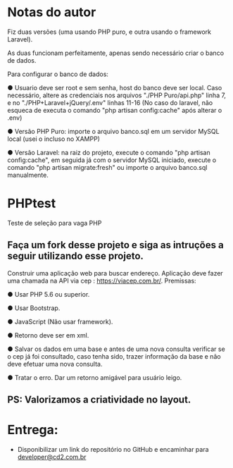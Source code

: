 # Notas do autor
Fiz duas versões (uma usando PHP puro, e outra usando o framework Laravel).

As duas funcionam perfeitamente, apenas sendo necessário criar o banco de dados.

Para configurar o banco de dados:

  ● Usuario deve ser root e sem senha, host do banco deve ser local. Caso necessário, altere as credenciais nos arquivos "./PHP Puro/api.php" linha 7, e no "./PHP+Laravel+jQuery/.env" linhas 11-16 (No caso do laravel, não esqueca de executa o comando "php artisan config:cache" após alterar o .env)

  ● Versão PHP Puro: importe o arquivo banco.sql em um servidor MySQL local (usei o incluso no XAMPP)

  ● Versão Laravel: na raiz do projeto, execute o comando "php artisan config:cache", em seguida já com o servidor MySQL iniciado, execute o comando "php artisan migrate:fresh" ou importe o arquivo banco.sql manualmente.

# PHPtest

Teste de seleção para vaga PHP

## Faça um fork desse projeto e siga as intruções a seguir utilizando esse projeto.

Construir uma aplicação web para buscar endereço. Aplicação deve fazer uma chamada na API via cep : https://viacep.com.br/.
Premissas:

  ● Usar PHP 5.6 ou superior.
  
  ● Usar Bootstrap.
  
  ● JavaScript (Não usar framework).
  
  ● Retorno deve ser em xml.
  
  ● Salvar os dados em uma base e antes de uma nova consulta verificar se o cep já foi consultado, caso tenha sido, trazer    informação da base e não deve efetuar uma nova consulta.
  
  ● Tratar o erro. Dar um retorno amigável para usuário leigo.
  
  
## PS: Valorizamos a criatividade no layout.

# Entrega: 
 * Disponibilizar um link do repositório no GitHub e encaminhar para developer@cd2.com.br
